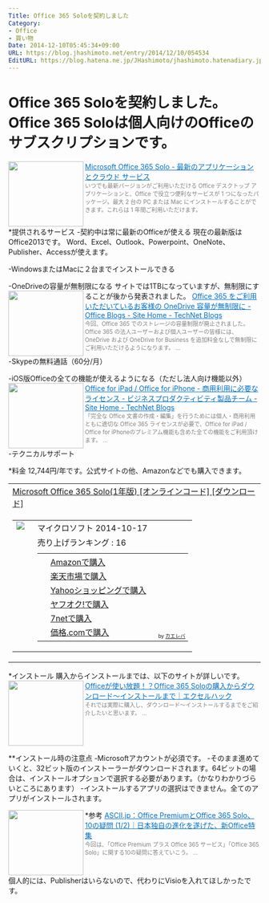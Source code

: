 ```yaml
---
Title: Office 365 Soloを契約しました
Category:
- Office
- 買い物
Date: 2014-12-10T05:45:34+09:00
URL: https://blog.jhashimoto.net/entry/2014/12/10/054534
EditURL: https://blog.hatena.ne.jp/JHashimoto/jhashimoto.hatenadiary.jp/atom/entry/8454420450076611541
---
```


Office 365 Soloを契約しました。Office 365 Soloは個人向けのOfficeのサブスクリプションです。
====
<a href="http://office.microsoft.com/ja-jp/products/FX104365533.aspx" target="_blank"><img class="alignleft" align="left" border="0" src="http://capture.heartrails.com/150x130/shadow?http://office.microsoft.com/ja-jp/products/FX104365533.aspx" alt="" width="150" height="130" /></a><a style="color:#0070C5;" href="http://office.microsoft.com/ja-jp/products/FX104365533.aspx" target="_blank">Microsoft Office 365 Solo - 最新のアプリケーションとクラウド サービス</a><a href="http://b.hatena.ne.jp/entry/http://office.microsoft.com/ja-jp/products/FX104365533.aspx" target="_blank"><img border="0" src="http://b.hatena.ne.jp/entry/image/http://office.microsoft.com/ja-jp/products/FX104365533.aspx" alt="" /></a><br><span style="color: #808080;font-size: 80%;">いつでも最新バージョンがご利用いただける Office デスクトップ アプリケーションと、Office で役立つ便利なサービスが 1 つになったパッケージ。最大 2 台の PC または Mac にインストールすることができます。これらは 1 年間ご利用いただけます。</span><br style="clear:both;" />
*提供されるサービス
-契約中は常に最新のOfficeが使える
現在の最新版はOffice2013です。
Word、Excel、Outlook、Powerpoint、OneNote、Publisher、Accessが使えます。

-WindowsまたはMacに２台までインストールできる

-OneDriveの容量が無制限になる
サイトでは1TBになっていますが、無制限にすることが後から発表されました。
<a href="http://blogs.technet.com/b/microsoft_office_/archive/2014/10/29/onedrive-now-with-unlimited-storage-for-office-365-subscribers.aspx" target="_blank"><img class="alignleft" align="left" border="0" src="http://capture.heartrails.com/150x130/shadow?http://blogs.technet.com/b/microsoft_office_/archive/2014/10/29/onedrive-now-with-unlimited-storage-for-office-365-subscribers.aspx" alt="" width="150" height="130" /></a><a style="color:#0070C5;" href="http://blogs.technet.com/b/microsoft_office_/archive/2014/10/29/onedrive-now-with-unlimited-storage-for-office-365-subscribers.aspx" target="_blank">Office 365 をご利用いただいているお客様の OneDrive 容量が無制限に - Office Blogs - Site Home - TechNet Blogs</a><a href="http://b.hatena.ne.jp/entry/http://blogs.technet.com/b/microsoft_office_/archive/2014/10/29/onedrive-now-with-unlimited-storage-for-office-365-subscribers.aspx" target="_blank"><img border="0" src="http://b.hatena.ne.jp/entry/image/http://blogs.technet.com/b/microsoft_office_/archive/2014/10/29/onedrive-now-with-unlimited-storage-for-office-365-subscribers.aspx" alt="" /></a><br><span style="color: #808080;font-size: 80%;">今回、Office 365 でのストレージの容量制限が廃止されました。Office 365 の法人ユーザーおよび個人ユーザーの皆様には、OneDrive および OneDrive for Business を追加料金なしで無制限にご利用いただけるようになります。 ...</span><br style="clear:both;" />
-Skypeの無料通話（60分/月）

-iOS版Officeの全ての機能が使えるようになる（ただし法人向け機能以外）
<a href="http://blogs.technet.com/b/bpj/archive/2014/11/20/office-for-ipad-and-iphone-use-right.aspx" target="_blank"><img class="alignleft" align="left" border="0" src="http://capture.heartrails.com/150x130/shadow?http://blogs.technet.com/b/bpj/archive/2014/11/20/office-for-ipad-and-iphone-use-right.aspx" alt="" width="150" height="130" /></a><a style="color:#0070C5;" href="http://blogs.technet.com/b/bpj/archive/2014/11/20/office-for-ipad-and-iphone-use-right.aspx" target="_blank">Office for iPad / Office for iPhone - 商用利用に必要なライセンス - ビジネスプロダクティビティ製品チーム - Site Home - TechNet Blogs</a><a href="http://b.hatena.ne.jp/entry/http://blogs.technet.com/b/bpj/archive/2014/11/20/office-for-ipad-and-iphone-use-right.aspx" target="_blank"><img border="0" src="http://b.hatena.ne.jp/entry/image/http://blogs.technet.com/b/bpj/archive/2014/11/20/office-for-ipad-and-iphone-use-right.aspx" alt="" /></a><br><span style="color: #808080;font-size: 80%;">「完全な Office 文書の作成・編集」を行うためには個人・商用利用ともに適切な Office 365 ライセンスが必要で、Office for iPad / Office for iPhoneのプレミアム機能も含めた全ての機能をご利用頂けます。 ...</span><br style="clear:both;" />
-テクニカルサポート

*料金
12,744円/年です。公式サイトの他、Amazonなどでも購入できます。
<table  border="0" cellpadding="5" style="border:none"><tr><td style="border:none;text-align:left"><a href="http://c.af.moshimo.com/af/c/click?a_id=119719&p_id=170&pc_id=185&pl_id=4062&s_v=b5Rz2P0601xu&url=http%3A%2F%2Fwww.amazon.co.jp%2Fexec%2Fobidos%2FASIN%2FB00O2TXF8O%2Fref%3Dnosim" rel="nofollow" target="_blank" target="_top">Microsoft Office 365 Solo(1年版) [オンラインコード] [ダウンロード]</a></td></tr><tr><td style="border:none"><table  border="0" cellpadding="0" style="border:none"><tr><td valign="top" style="border:none;"><a href="http://c.af.moshimo.com/af/c/click?a_id=119719&p_id=170&pc_id=185&pl_id=4062&s_v=b5Rz2P0601xu&url=http%3A%2F%2Fwww.amazon.co.jp%2Fexec%2Fobidos%2FASIN%2FB00O2TXF8O%2Fref%3Dnosim" rel="nofollow" target="_blank" target="_top"><img src="http://ecx.images-amazon.com/images/I/51xuhxirGqL._SL160_.jpg" border="0" style="margin-right:10px" /></a></td><td valign="top" style="border:none;text-align:left"><div class="kaerebalink-detail" style="margin-bottom:5px;"> マイクロソフト 2014-10-17</div><div class="kaerebalink-salesranking" style="margin-bottom:5px">売り上げランキング : 16</div><table style="border:none;margin-top:10px"><tr><td style="border:none;text-align:left;"><div class="shoplinkamazon" style="margin-right:5px;background: url('http://img.yomereba.com/kl.gif') 0 0 no-repeat;padding: 2px 0 2px 18px;white-space: nowrap;"><a href="http://c.af.moshimo.com/af/c/click?a_id=119719&p_id=170&pc_id=185&pl_id=4062&s_v=b5Rz2P0601xu&url=http%3A%2F%2Fwww.amazon.co.jp%2Fgp%2Fsearch%3Fkeywords%3DOffice%26__mk_ja_JP%3D%2583J%2583%255E%2583J%2583i" rel="nofollow" target="_blank" >Amazonで購入</a></div><div class="shoplinkrakuten" style="margin-right:5px;background: url('http://img.yomereba.com/kl.gif') 0 -50px no-repeat;padding: 2px 0 2px 18px;white-space: nowrap;"><a href="http://c.af.moshimo.com/af/c/click?a_id=119718&p_id=54&pc_id=54&pl_id=616&s_v=b5Rz2P0601xu&url=http%3A%2F%2Fsearch.rakuten.co.jp%2Fsearch%2Fmall%2FOffice%2F-%2Ff.1-p.1-s.1-sf.0-st.A-v.2%3Fx%3D0" rel="nofollow" target="_blank" title="楽天市場" >楽天市場で購入</a></div><div class="shoplinkyahoo" style="margin-right:5px;background: url('http://img.yomereba.com/kl.gif') 0 -150px no-repeat;padding: 2px 0 2px 18px;white-space: nowrap;"><a href="http://ck.jp.ap.valuecommerce.com/servlet/referral?sid=3107559&pid=882436918&vc_url=http%3A%2F%2Fshopping.search.yahoo.co.jp%2Fsearch%3FuIv%3Don%26ei%3DUTF-8%26tab_ex%3Dcommerce%26slider%3D0%26va%3DOffice" rel="nofollow"  target="_blank" title="Yahooショッピング" >Yahooショッピングで購入<img src="http://ad.jp.ap.valuecommerce.com/servlet/gifbanner?sid=3107559&pid=882436918" height="1" width="1" border="0"></a></div><div class="shoplinkyahooAuc" style="margin-right:5px;background: url('http://img.yomereba.com/kl.gif') 0 -150px no-repeat;padding: 2px 0 2px 18px;white-space: nowrap;"><a href="http://ck.jp.ap.valuecommerce.com/servlet/referral?sid=3107559&pid=882436926&vc_url=http%3A%2F%2Fauctions.search.yahoo.co.jp%2Fsearch%3Fvo%3D%26ve%3D%26auccat%3D0%26aucminprice%3D%26aucmaxprice%3D%26aucmin_bidorbuy_price%3D%26aucmax_bidorbuy_price%3D%26loc_cd%3D0%26abatch%3D0%26istatus%3D0%26filtered%3D1%26ei%3DUTF-8%26tab_ex%3Dcommerce%26va%3DOffice" rel="nofollow"  target="_blank" title="ヤフオク!" >ヤフオク!で購入<img src="http://ad.jp.ap.valuecommerce.com/servlet/gifbanner?sid=3107559&pid=882436926" height="1" width="1" border="0"></a></div><div class="shoplinkseven" style="margin-right:5px;background: url('http://img.yomereba.com/kl.gif') 0 -100px no-repeat;padding: 2px 0 2px 18px;white-space: nowrap;"><a href="http://px.a8.net/svt/ejp?a8mat=2BEXC1+3VBGC2+2N1Y+BWGDT&a8ejpredirect=http%3A%2F%2Fwww.7netshopping.jp%2Frelay%2Faffiliate%2FAnotherCompanyEntrance%2F%3FA8_PID%3Ds00000012319001%26VIEW_URL%3Dhttp%253A%252F%252Fwww.7netshopping.jp%252Fall%252Fsearch_result%252F-%252Fbprice%252Foff%252Fsort%252F0%252Fkword_in%252FOffice%252FallGoods%252Fon%252Fsubmit.x%252F30%252Fdisp_result%252F1%252Fsubmit.y%252F9%252Fprvlg%252Foff%252Fnobuy%252Fon%252FsetProduct%252Foff%252Foop%252Fon%252Fctgy%252Fall%252FfromKeywordSearch%252Ftrue" rel="nofollow" target="_blank" title="セブンネットショッピング" >7netで購入</a></div><div class="shoplinkkakakucom" style="margin-right:5px;background: url('http://img.yomereba.com/kl2.gif') 0 -100px no-repeat;padding: 2px 0 2px 18px;white-space: nowrap;"><a href="http://kakaku.com/search_results/Office/" rel="nofollow" target="_blank" title="kakakucom" >価格.comで購入</a></div></td><td style="vertical-align:bottom;padding-left:10px;font-size:x-small;border:none">by <a href="http://kaereba.com" rel="nofollow" target="_blank">カエレバ</a></td></tr></table></td></tr></table></td></tr></table>
*インストール
購入からインストールまでは、以下のサイトが詳しいです。
<a href="http://excel-hack.com/beginner/office365solo-download/" target="_blank"><img class="alignleft" align="left" border="0" src="http://capture.heartrails.com/150x130/shadow?http://excel-hack.com/beginner/office365solo-download/" alt="" width="150" height="130" /></a><a style="color:#0070C5;" href="http://excel-hack.com/beginner/office365solo-download/" target="_blank">Officeが使い放題！？Office 365 Soloの購入からダウンロード～インストールまで｜エクセルハック</a><a href="http://b.hatena.ne.jp/entry/http://excel-hack.com/beginner/office365solo-download/" target="_blank"><img border="0" src="http://b.hatena.ne.jp/entry/image/http://excel-hack.com/beginner/office365solo-download/" alt="" /></a><br><span style="color: #808080;font-size: 80%;">それでは実際に購入し、ダウンロード～インストールするまでをご紹介したいと思います。 ...</span><br style="clear:both;" />

**インストール時の注意点
-Microsoftアカウントが必須です。
-そのまま進めていくと、32ビット版のインストーラーがダウンロードされます。64ビットの場合は、インストールオプションで選択する必要があります。（かなりわかりづらいところにあります）
-インストールするアプリの選択はできません。全てのアプリがインストールされます。

*参考
<a href="http://ascii.jp/elem/000/000/945/945344/" target="_blank"><img class="alignleft" align="left" border="0" src="http://capture.heartrails.com/150x130/shadow?http://ascii.jp/elem/000/000/945/945344/" alt="" width="150" height="130" /></a><a style="color:#0070C5;" href="http://ascii.jp/elem/000/000/945/945344/" target="_blank">ASCII.jp：Office PremiumとOffice 365 Solo、10の疑問 (1/2)｜日本独自の進化を遂げた、新Office特集</a><a href="http://b.hatena.ne.jp/entry/http://ascii.jp/elem/000/000/945/945344/" target="_blank"><img border="0" src="http://b.hatena.ne.jp/entry/image/http://ascii.jp/elem/000/000/945/945344/" alt="" /></a><br><span style="color: #808080;font-size: 80%;">今回は、「Office Premium プラス Office 365 サービス」「Office 365 Solo」に関する10の疑問に答えていこう。 ...</span><br style="clear:both;" />
個人的には、Publisherはいらないので、代わりにVisioを入れてほしかったです。
